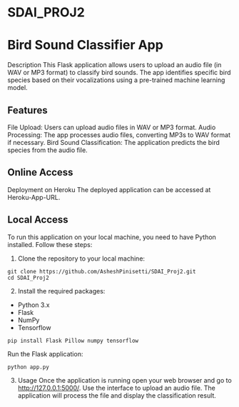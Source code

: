 # SDAI_PROJ2
# Bird Sound Classifier App
Description
This Flask application allows users to upload an audio file (in WAV or MP3 format) to classify bird sounds. The app identifies specific bird species based on their vocalizations using a pre-trained machine learning model.

## Features
File Upload: Users can upload audio files in WAV or MP3 format.
Audio Processing: The app processes audio files, converting MP3s to WAV format if necessary.
Bird Sound Classification: The application predicts the bird species from the audio file.

## Online Access
Deployment on Heroku
The deployed application can be accessed at Heroku-App-URL.


## Local Access
To run this application on your local machine, you need to have Python installed. Follow these steps:

1. Clone the repository to your local machine:
```
git clone https://github.com/AsheshPinisetti/SDAI_Proj2.git
cd SDAI_Proj2
```

2. Install the required packages:
- Python 3.x
- Flask
- NumPy
- Tensorflow
```
pip install Flask Pillow numpy tensorflow
```
Run the Flask application:

```
python app.py
```
3. Usage
Once the application is running open your web browser and go to http://127.0.0.1:5000/.
Use the interface to upload an audio file.
The application will process the file and display the classification result.

